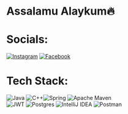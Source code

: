 # Assalamu Alaykum🔥

# Socials:
[![Instagram](https://img.shields.io/badge/Instagram-%23E4405F.svg?logo=Instagram&logoColor=white)](https://instagram.com/lazizbek.rj)   [![Facebook](https://img.shields.io/badge/Facebook-%231877F2.svg?logo=Facebook&logoColor=white)](https://www.facebook.com/laziz.rustamov.75)

# Tech Stack:
![Java](https://img.shields.io/badge/java-%23ED8B00.svg?logo=java&logoColor=white)   ![C++](https://img.shields.io/badge/c++-%2300599C.svg?logo=c%2B%2B&logoColor=white)![Spring](https://img.shields.io/badge/spring-%236DB33F.svg?logo=spring&logoColor=white)   ![Apache Maven](https://img.shields.io/badge/Apache%20Maven-C71A36?logo=Apache%20Maven&logoColor=white)   
![JWT](https://img.shields.io/badge/JWT-black?logo=JSON%20web%20tokens)   ![Postgres](https://img.shields.io/badge/postgres-%23316192.svg?logo=postgresql&logoColor=white)   ![IntelliJ IDEA](https://img.shields.io/badge/IntelliJIDEA-000000.svg?logo=intellij-idea&logoColor=white)   ![Postman](https://img.shields.io/badge/Postman-FF6C37?logo=postman&logoColor=white)
